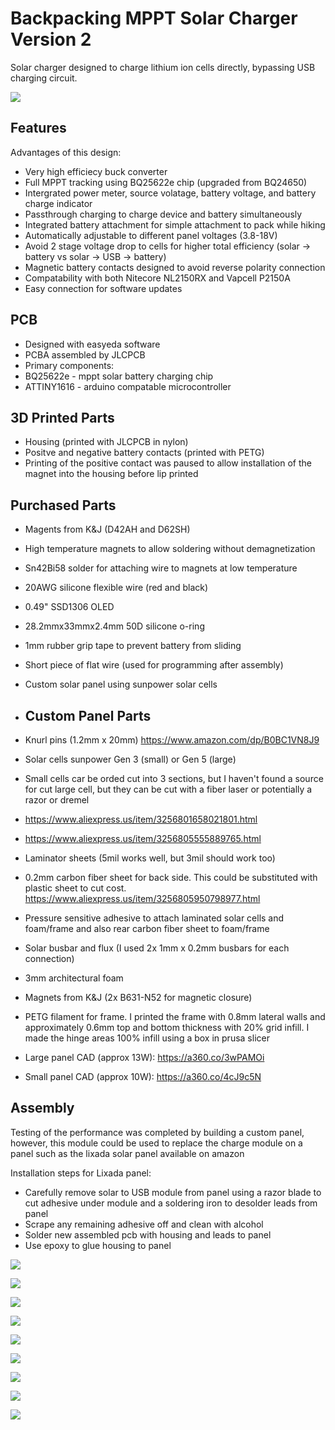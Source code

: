 # Backpacking MPPT Solar Charger Version 2
Solar charger designed to charge lithium ion cells directly, bypassing USB charging circuit.  

![](https://github.com/keith06388/mpptcharger2/blob/main/Photos/20250328_105105.jpg)


## Features

Advantages of this design:
* Very high efficiecy buck converter
* Full MPPT tracking using BQ25622e chip (upgraded from BQ24650)
* Intergrated power meter, source volatage, battery voltage, and battery charge indicator
* Passthrough charging to charge device and battery simultaneously
* Integrated battery attachment for simple attachment to pack while hiking
* Automatically adjustable to different panel voltages (3.8-18V)
* Avoid 2 stage voltage drop to cells for higher total efficiency (solar -> battery vs solar -> USB -> battery)
* Magnetic battery contacts designed to avoid reverse polarity connection
* Compatability with both Nitecore NL2150RX and Vapcell P2150A
* Easy connection for software updates

## PCB
* Designed with easyeda software
* PCBA assembled by JLCPCB
* Primary components:
*   BQ25622e - mppt solar battery charging chip
*   ATTINY1616 - arduino compatable microcontroller

## 3D Printed Parts
* Housing (printed with JLCPCB in nylon)
* Positve and negative battery contacts (printed with PETG)
*   Printing of the positive contact was paused to allow installation of the magnet into the housing before lip printed

## Purchased Parts
* Magents from K&J (D42AH and D62SH)
*   High temperature magnets to allow soldering without demagnetization
* Sn42Bi58 solder for attaching wire to magnets at low temperature
* 20AWG silicone flexible wire (red and black)
* 0.49" SSD1306 OLED
* 28.2mmx33mmx2.4mm 50D silicone o-ring
* 1mm rubber grip tape to prevent battery from sliding
* Short piece of flat wire (used for programming after assembly)
* Custom solar panel using sunpower solar cells

* ## Custom Panel Parts
* Knurl pins (1.2mm x 20mm) https://www.amazon.com/dp/B0BC1VN8J9
* Solar cells sunpower Gen 3 (small) or Gen 5 (large)
*   Small cells car be orded cut into 3 sections, but I haven't found a source for cut large cell, but they can be cut with a fiber laser or potentially a razor or dremel
*   https://www.aliexpress.us/item/3256801658021801.html
*   https://www.aliexpress.us/item/3256805555889765.html
* Laminator sheets (5mil works well, but 3mil should work too)
* 0.2mm carbon fiber sheet for back side.  This could be substituted with plastic sheet to cut cost.  https://www.aliexpress.us/item/3256805950798977.html
* Pressure sensitive adhesive to attach laminated solar cells and foam/frame and also rear carbon fiber sheet to foam/frame
* Solar busbar and flux (I used 2x 1mm x 0.2mm busbars for each connection)
* 3mm architectural foam
* Magnets from K&J (2x B631-N52 for magnetic closure)
* PETG filament for frame.  I printed the frame with 0.8mm lateral walls and approximately 0.6mm top and bottom thickness with 20% grid infill.  I made the hinge areas 100% infill using a box in prusa slicer
*   Large panel CAD (approx 13W): https://a360.co/3wPAMOi
*   Small panel CAD (approx 10W): https://a360.co/4cJ9c5N

## Assembly
Testing of the performance was completed by building a custom panel, however, this module could be used to replace the charge module on a panel such as the lixada solar panel available on amazon

Installation steps for Lixada panel:
* Carefully remove solar to USB module from panel using a razor blade to cut adhesive under module and a soldering iron to desolder leads from panel
* Scrape any remaining adhesive off and clean with alcohol
* Solder new assembled pcb with housing and leads to panel
* Use epoxy to glue housing to panel

![](https://github.com/keith06388/mpptcharger2/blob/main/Photos/20250328_105228.jpg)

![](https://github.com/keith06388/mpptcharger2/blob/main/Photos/20250328_104936.jpg)

![](https://github.com/keith06388/mpptcharger2/blob/main/Photos/20250328_104617.jpg)

![](https://github.com/keith06388/mpptcharger2/blob/main/Photos/20250328_104551.jpg)

![](https://github.com/keith06388/mpptcharger2/blob/main/Photos/20250328_104542.jpg)

![](https://github.com/keith06388/mpptcharger2/blob/main/Photos/20250328_103334.jpg)

![](https://github.com/keith06388/mpptcharger2/blob/main/Photos/20250328_101226.jpg)

![](https://github.com/keith06388/mpptcharger2/blob/main/Photos/20250328_094351.jpg)

![](https://github.com/keith06388/mpptcharger2/blob/main/Photos/20250328_074910.jpg)
